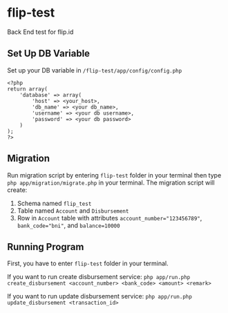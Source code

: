 # flip-test
Back End test for flip.id

## Set Up DB Variable
Set up your DB variable in `/flip-test/app/config/config.php`
```
<?php
return array(
    'database' => array(
        'host' => <your_host>,
        'db_name' => <your db_name>,
        'username' => <your db username>,
        'password' => <your db password>
    )
);
?>
```
## Migration
Run migration script by entering `flip-test` folder in your terminal then type `php app/migration/migrate.php` in your terminal. The migration script will create:
1. Schema named `flip_test`
2. Table named `Account` and `Disbursement`
3. Row in `Account` table with attributes `account_number="123456789"`, `bank_code="bni"`, and `balance=10000`

## Running Program
First, you have to enter `flip-test` folder in your terminal.

If you want to run create disbursement service:
`php app/run.php create_disbursement <account_number> <bank_code> <amount> <remark>`

If you want to run update disbursement service:
`php app/run.php update_disbursement <transaction_id>`
